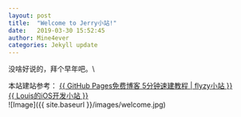 ```yaml
---
layout: post
title:  "Welcome to Jerry小站!"
date:   2019-03-30 15:52:45
author: Mine4ever
categories: Jekyll update
---
```

没啥好说的，拜个早年吧。\

本站建站参考：
<a href="https://www.flyzy2005.com/build-page/build-github-pages-in-5-mins/">
  {{ GitHub Pages免费博客 5分钟速建教程 | flyzy小站 }}
</a>\
<a href="http://louisly.com>">
  {{ Louis的iOS开发小站 }}
</a>\
![Image]({{ site.baseurl }}/images/welcome.jpg)
